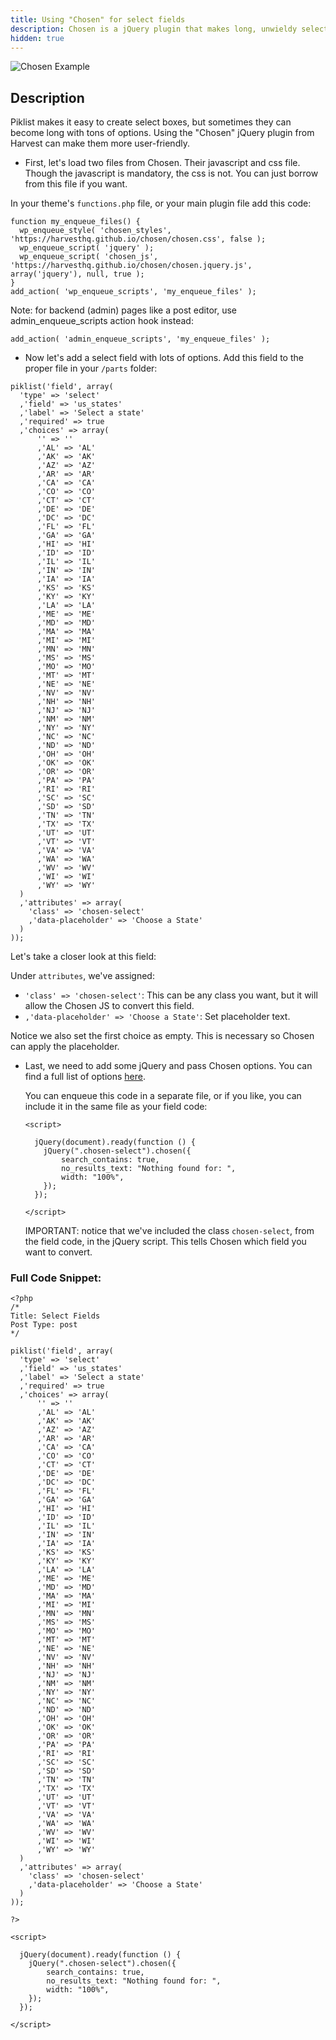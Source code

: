 ```yaml
---
title: Using "Chosen" for select fields
description: Chosen is a jQuery plugin that makes long, unwieldy select boxes much more user-friendly, and can easily be used with Piklist
hidden: true
---
```


![Chosen Example](/images/chosen.png)

## Description
Piklist makes it easy to create select boxes, but sometimes they can become long with tons of options. Using the "Chosen" jQuery plugin from Harvest can make them more user-friendly.


* First, let's load two files from Chosen. Their javascript and css file. Though the javascript is mandatory, the css is not. You can just borrow from this file if you want.

In your theme's `functions.php` file, or your main plugin file add this code:

```
function my_enqueue_files() {
  wp_enqueue_style( 'chosen_styles', 'https://harvesthq.github.io/chosen/chosen.css', false );
  wp_enqueue_script( 'jquery' );
  wp_enqueue_script( 'chosen_js', 'https://harvesthq.github.io/chosen/chosen.jquery.js', array('jquery'), null, true );
}
add_action( 'wp_enqueue_scripts', 'my_enqueue_files' );
```
Note: for backend (admin) pages like a post editor, use admin_enqueue_scripts action hook instead:
```
add_action( 'admin_enqueue_scripts', 'my_enqueue_files' );
```

* Now let's add a select field with lots of options. Add this field to the proper file in your `/parts` folder:

```
piklist('field', array(
  'type' => 'select'
  ,'field' => 'us_states'
  ,'label' => 'Select a state'
  ,'required' => true
  ,'choices' => array(
      '' => ''
      ,'AL' => 'AL'
      ,'AK' => 'AK'
      ,'AZ' => 'AZ'
      ,'AR' => 'AR'
      ,'CA' => 'CA'
      ,'CO' => 'CO'
      ,'CT' => 'CT'
      ,'DE' => 'DE'
      ,'DC' => 'DC'
      ,'FL' => 'FL'
      ,'GA' => 'GA'
      ,'HI' => 'HI'
      ,'ID' => 'ID'
      ,'IL' => 'IL'
      ,'IN' => 'IN'
      ,'IA' => 'IA'
      ,'KS' => 'KS'
      ,'KY' => 'KY'
      ,'LA' => 'LA'
      ,'ME' => 'ME'
      ,'MD' => 'MD'
      ,'MA' => 'MA'
      ,'MI' => 'MI'
      ,'MN' => 'MN'
      ,'MS' => 'MS'
      ,'MO' => 'MO'
      ,'MT' => 'MT'
      ,'NE' => 'NE'
      ,'NV' => 'NV'
      ,'NH' => 'NH'
      ,'NJ' => 'NJ'
      ,'NM' => 'NM'
      ,'NY' => 'NY'
      ,'NC' => 'NC'
      ,'ND' => 'ND'
      ,'OH' => 'OH'
      ,'OK' => 'OK'
      ,'OR' => 'OR'
      ,'PA' => 'PA'
      ,'RI' => 'RI'
      ,'SC' => 'SC'
      ,'SD' => 'SD'
      ,'TN' => 'TN'
      ,'TX' => 'TX'
      ,'UT' => 'UT'
      ,'VT' => 'VT'
      ,'VA' => 'VA'
      ,'WA' => 'WA'
      ,'WV' => 'WV'
      ,'WI' => 'WI'
      ,'WY' => 'WY'
  )
  ,'attributes' => array(
    'class' => 'chosen-select'
    ,'data-placeholder' => 'Choose a State'
  )
));
```

Let's take a closer look at this field:

Under `attributes`, we've assigned:

* `'class' => 'chosen-select'`: This can be any class you want, but it will allow the Chosen JS to convert this field.
* `,'data-placeholder' => 'Choose a State'`: Set placeholder text.

Notice we also set the first choice as empty. This is necessary so Chosen can apply the placeholder.

* Last, we need to add some jQuery and pass Chosen options. You can find a full list of options [here](https://harvesthq.github.io/chosen/options.html).

  You can enqueue this code in a separate file, or if you like, you can include it in the same file as your field code:


  ```
  <script>

    jQuery(document).ready(function () {
      jQuery(".chosen-select").chosen({
          search_contains: true,
          no_results_text: "Nothing found for: ",
          width: "100%",
      });
    });

  </script>
  ```

  IMPORTANT: notice that we've included the class `chosen-select`, from the field code, in the jQuery script. This tells Chosen which field you want to convert.



### Full Code Snippet:

```
<?php
/*
Title: Select Fields
Post Type: post
*/

piklist('field', array(
  'type' => 'select'
  ,'field' => 'us_states'
  ,'label' => 'Select a state'
  ,'required' => true
  ,'choices' => array(
      '' => ''
      ,'AL' => 'AL'
      ,'AK' => 'AK'
      ,'AZ' => 'AZ'
      ,'AR' => 'AR'
      ,'CA' => 'CA'
      ,'CO' => 'CO'
      ,'CT' => 'CT'
      ,'DE' => 'DE'
      ,'DC' => 'DC'
      ,'FL' => 'FL'
      ,'GA' => 'GA'
      ,'HI' => 'HI'
      ,'ID' => 'ID'
      ,'IL' => 'IL'
      ,'IN' => 'IN'
      ,'IA' => 'IA'
      ,'KS' => 'KS'
      ,'KY' => 'KY'
      ,'LA' => 'LA'
      ,'ME' => 'ME'
      ,'MD' => 'MD'
      ,'MA' => 'MA'
      ,'MI' => 'MI'
      ,'MN' => 'MN'
      ,'MS' => 'MS'
      ,'MO' => 'MO'
      ,'MT' => 'MT'
      ,'NE' => 'NE'
      ,'NV' => 'NV'
      ,'NH' => 'NH'
      ,'NJ' => 'NJ'
      ,'NM' => 'NM'
      ,'NY' => 'NY'
      ,'NC' => 'NC'
      ,'ND' => 'ND'
      ,'OH' => 'OH'
      ,'OK' => 'OK'
      ,'OR' => 'OR'
      ,'PA' => 'PA'
      ,'RI' => 'RI'
      ,'SC' => 'SC'
      ,'SD' => 'SD'
      ,'TN' => 'TN'
      ,'TX' => 'TX'
      ,'UT' => 'UT'
      ,'VT' => 'VT'
      ,'VA' => 'VA'
      ,'WA' => 'WA'
      ,'WV' => 'WV'
      ,'WI' => 'WI'
      ,'WY' => 'WY'
  )
  ,'attributes' => array(
    'class' => 'chosen-select'
    ,'data-placeholder' => 'Choose a State'
  )
));

?>

<script>

  jQuery(document).ready(function () {
    jQuery(".chosen-select").chosen({
        search_contains: true,
        no_results_text: "Nothing found for: ",
        width: "100%",
    });
  });

</script>
```

